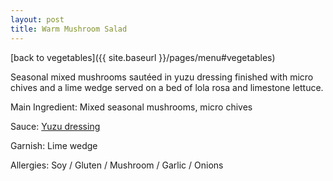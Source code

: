 ```yaml
---
layout: post
title: Warm Mushroom Salad
---
```


[back to vegetables]({{ site.baseurl }}/pages/menu#vegetables)

Seasonal mixed mushrooms sautéed in yuzu dressing finished with micro chives and a lime wedge served on a bed of lola rosa and limestone lettuce.

Main Ingredient: Mixed seasonal mushrooms, micro chives

Sauce: [Yuzu dressing](../sauces/yuzu-dressing.md)

Garnish: Lime wedge

Allergies: Soy / Gluten / Mushroom / Garlic / Onions